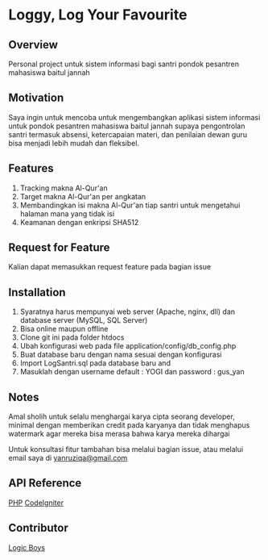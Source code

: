 # Loggy, Log Your Favourite

## Overview

Personal project untuk sistem informasi bagi santri pondok pesantren mahasiswa baitul jannah

## Motivation

Saya ingin untuk mencoba untuk mengembangkan aplikasi sistem informasi untuk pondok pesantren mahasiswa baitul jannah supaya pengontrolan santri termasuk absensi, ketercapaian materi, dan penilaian dewan guru bisa menjadi lebih mudah dan fleksibel.

## Features

1. Tracking makna Al-Qur'an
2. Target makna Al-Qur'an per angkatan
3. Membandingkan isi makna Al-Qur'an tiap santri untuk mengetahui halaman mana yang tidak isi
4. Keamanan dengan enkripsi SHA512

## Request for Feature

Kalian dapat memasukkan request feature pada bagian issue

## Installation

1. Syaratnya harus mempunyai web server (Apache, nginx, dll) dan database server (MySQL, SQL Server)
2. Bisa online maupun offline
3. Clone git ini pada folder htdocs
4. Ubah konfigurasi web pada file application/config/db_config.php
5. Buat database baru dengan nama sesuai dengan konfigurasi
6. Import LogSantri.sql pada database baru and
7. Masuklah dengan username default : YOGI dan password : gus_yan

## Notes

Amal sholih untuk selalu menghargai karya cipta seorang developer, minimal dengan memberikan credit pada karyanya dan tidak menghapus watermark agar mereka bisa merasa bahwa karya mereka dihargai

Untuk konsultasi fitur tambahan bisa melalui bagian issue, atau melalui email saya di yanruziqa@gmail.com

## API Reference

[PHP](http://php.net/manual/en/getting-started.php)
[CodeIgniter](https://www.codeigniter.com/user_guide/)

## Contributor

[Logic Boys](https://twitter.com/logicb0ys)
